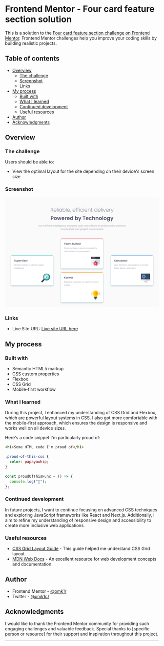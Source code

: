 # Frontend Mentor - Four card feature section solution

This is a solution to the [Four card feature section challenge on Frontend Mentor](https://www.frontendmentor.io/challenges/four-card-feature-section-weK1eFYK). Frontend Mentor challenges help you improve your coding skills by building realistic projects.

## Table of contents

- [Overview](#overview)
  - [The challenge](#the-challenge)
  - [Screenshot](#screenshot)
  - [Links](#links)
- [My process](#my-process)
  - [Built with](#built-with)
  - [What I learned](#what-i-learned)
  - [Continued development](#continued-development)
  - [Useful resources](#useful-resources)
- [Author](#author)
- [Acknowledgments](#acknowledgments)

## Overview

### The challenge

Users should be able to:

- View the optimal layout for the site depending on their device's screen size

### Screenshot

![Screenshot](./screenshot.png)

### Links

- Live Site URL: [Live site URL here](https://your-live-site-url.com)

## My process

### Built with

- Semantic HTML5 markup
- CSS custom properties
- Flexbox
- CSS Grid
- Mobile-first workflow

### What I learned

During this project, I enhanced my understanding of CSS Grid and Flexbox, which are powerful layout systems in CSS. I also got more comfortable with the mobile-first approach, which ensures the design is responsive and works well on all device sizes.

Here's a code snippet I'm particularly proud of:

```html
<h1>Some HTML code I'm proud of</h1>
```

```css
.proud-of-this-css {
  color: papayawhip;
}
```

```js
const proudOfThisFunc = () => {
  console.log("🎉");
};
```

### Continued development

In future projects, I want to continue focusing on advanced CSS techniques and exploring JavaScript frameworks like React and Next.js. Additionally, I aim to refine my understanding of responsive design and accessibility to create more inclusive web applications.

### Useful resources

- [CSS Grid Layout Guide](https://css-tricks.com/snippets/css/complete-guide-grid/) - This guide helped me understand CSS Grid layout.
- [MDN Web Docs](https://developer.mozilla.org/) - An excellent resource for web development concepts and documentation.

## Author

- Frontend Mentor - [@omk1r](https://www.frontendmentor.io/profile/omk1r)
- Twitter - [@omk1rJ](https://www.twitter.com/omk1rJ)

## Acknowledgments

I would like to thank the Frontend Mentor community for providing such engaging challenges and valuable feedback. Special thanks to [specific person or resource] for their support and inspiration throughout this project.

---
